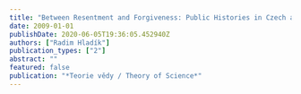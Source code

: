 ```yaml
---
title: "Between Resentment and Forgiveness: Public Histories in Czech and South African Transitions"
date: 2009-01-01
publishDate: 2020-06-05T19:36:05.452940Z
authors: ["Radim Hladík"]
publication_types: ["2"]
abstract: ""
featured: false
publication: "*Teorie vědy / Theory of Science*"
---
```


